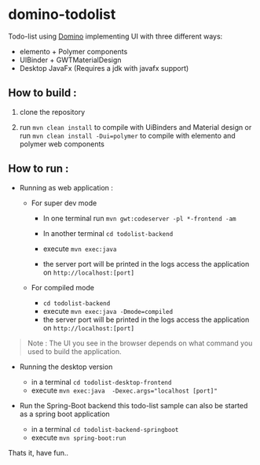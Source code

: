 # domino-todolist
Todo-list using [Domino](https://github.com/GwtDomino/domino) implementing UI with three different ways:

- elemento + Polymer components
- UIBinder + GWTMaterialDesign
- Desktop JavaFx (Requires a jdk with javafx support)

## How to build :

1. clone the repository

2. run `mvn clean install` to compile with UiBinders and Material design or run `mvn clean install -Dui=polymer` to compile with elemento and polymer web components

## How to run :
- Running as web application :

  - For super dev mode 
  
    - In one terminal run `mvn gwt:codeserver -pl *-frontend -am`
    
    - In another terminal `cd todolist-backend`
    - execute `mvn exec:java`
    - the server port will be printed in the logs access the application on `http://localhost:[port]`

  - For compiled mode 
    - `cd todolist-backend`
    - execute `mvn exec:java -Dmode=compiled`
    - the server port will be printed in the logs access the application on `http://localhost:[port]`

> Note : The UI you see in the browser depends on what command you used to build the application.

- Running the desktop version
  - in a terminal `cd todolist-desktop-frontend`
  - execute `mvn exec:java  -Dexec.args="localhost [port]"`

- Run the Spring-Boot backend
   this todo-list sample can also be started as a spring boot application
   - in a terminal `cd todolist-backend-springboot`
   - execute `mvn spring-boot:run`

Thats it, have fun..
  
